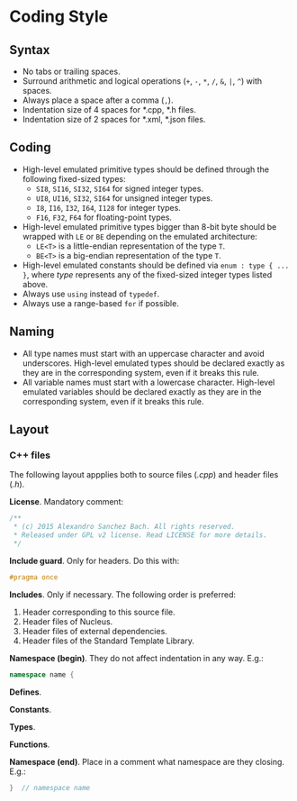Coding Style
============

## Syntax

* No tabs or trailing spaces.
* Surround arithmetic and logical operations (`+`, `-`, `*`, `/`, `&`, `|`, `^`) with spaces.
* Always place a space after a comma (`,`).
* Indentation size of 4 spaces for *.cpp, *.h files.
* Indentation size of 2 spaces for *.xml, *.json files.


## Coding

* High-level emulated primitive types should be defined through the following fixed-sized types:
    * `SI8`, `SI16`, `SI32`, `SI64` for signed integer types.
    * `UI8`, `UI16`, `SI32`, `SI64` for unsigned integer types.
    * `I8`, `I16`, `I32`, `I64`, `I128` for integer types.
    * `F16`, `F32`, `F64` for floating-point types.
* High-level emulated primitive types bigger than 8-bit byte should be wrapped with `LE` or `BE` depending on the emulated architecture:
    * `LE<T>` is a little-endian representation of the type `T`.
    * `BE<T>` is a big-endian representation of the type `T`.
* High-level emulated constants should be defined via ```enum : type { ... }```, where _type_ represents any of the fixed-sized integer types listed above.
* Always use `using` instead of `typedef`.
* Always use a range-based `for` if possible.


## Naming

* All type names must start with an uppercase character and avoid underscores. High-level emulated types should be declared exactly as they are in the corresponding system, even if it breaks this rule.
* All variable names must start with a lowercase character. High-level emulated variables should be declared exactly as they are in the corresponding system, even if it breaks this rule.


## Layout

### C++ files

The following layout appplies both to source files (_.cpp_) and header files (_.h_).

__License__. Mandatory comment:
```cpp
/**
 * (c) 2015 Alexandro Sanchez Bach. All rights reserved.
 * Released under GPL v2 license. Read LICENSE for more details.
 */
```

__Include guard__. Only for headers. Do this with:
```cpp
#pragma once
```

__Includes__. Only if necessary. The following order is preferred:

1. Header corresponding to this source file.
2. Header files of Nucleus.
3. Header files of external dependencies.
4. Header files of the Standard Template Library.

__Namespace (begin)__. They do not affect indentation in any way. E.g.:
```cpp
namespace name {
```

__Defines__.

__Constants__.

__Types__.

__Functions__.

__Namespace (end)__. Place in a comment what namespace are they closing. E.g.:
```cpp
}  // namespace name
```
